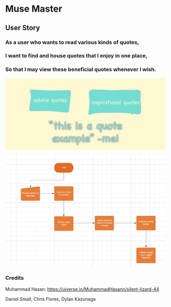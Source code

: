 # Muse Master

## User Story
### As a user who wants to read various kinds of quotes,
### I want to find and house quotes that I enjoy in one place,
### So that I may view these beneficial quotes whenever I wish.

![rough sketch of website](https://github.com/ethandanielsmall/MuseMaster/blob/main/assets/images/MuseMaster.png?raw%3Dtrue)

![flowchart](https://github.com/ethandanielsmall/MuseMaster/blob/main/assets/images/flowchart.png?raw%3Dtrue)

### Credits

Muhammad Hasan: https://uiverse.io/MuhammadHasann/silent-lizard-44

Daniel Small, Chris Flores, Dylan Kazunaga
